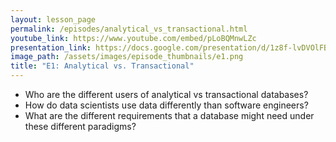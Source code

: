 ```yaml
---
layout: lesson_page
permalink: /episodes/analytical_vs_transactional.html
youtube_link: https://www.youtube.com/embed/pLoBQMnwLZc
presentation_link: https://docs.google.com/presentation/d/1z8f-lvDVOlFB2c2cDneVfLEvW8BygJhsmaaqh1NKxEA
image_path: /assets/images/episode_thumbnails/e1.png
title: "E1: Analytical vs. Transactional"
---
```


* Who are the different users of analytical vs transactional databases?
* How do data scientists use data differently than software engineers?
* What are the different requirements that a database might need under these different paradigms?
